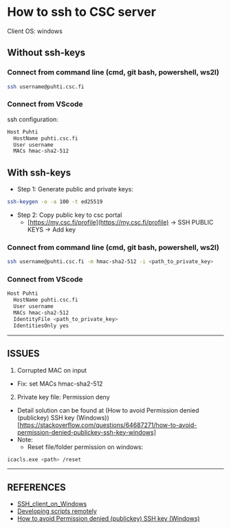# How to ssh to CSC server
Client OS: windows

## Without ssh-keys

### Connect from command line (cmd, git bash, powershell, ws2l)
```bash
ssh username@puhti.csc.fi
```

### Connect from VScode
ssh configuration:
```bash
Host Puhti
  HostName puhti.csc.fi
  User username
  MACs hmac-sha2-512
```

## With ssh-keys
- Step 1: Generate public and private keys:
```bash
ssh-keygen -o -a 100 -t ed25519
```

- Step 2: Copy public key to csc portal
  + [https://my.csc.fi/profile](https://my.csc.fi/profile) -> SSH PUBLIC KEYS -> Add key

### Connect from command line (cmd, git bash, powershell, ws2l)
```bash
ssh username@puhti.csc.fi -m hmac-sha2-512 -i <path_to_private_key>
```

### Connect from VScode
```bash
Host Puhti
  HostName puhti.csc.fi
  User username
  MACs hmac-sha2-512
  IdentityFile <path_to_private_key>
  IdentitiesOnly yes
```

___
## ISSUES
1. Corrupted MAC on input
- Fix: set MACs hmac-sha2-512

2. Private key file: Permission deny
- Detail solution can be found at (How to avoid Permission denied (publickey) SSH key (Windows))[https://stackoverflow.com/questions/64687271/how-to-avoid-permission-denied-publickey-ssh-key-windows]
- Note:
  + Reset file/folder permission on windows:
```bash
icacls.exe <path> /reset
```

___
## REFERENCES
- <a href='https://docs.csc.fi/computing/connecting/ssh-windows/'>SSH_client_on_Windows</a>
- <a href='https://docs.csc.fi/support/tutorials/remote-dev/#visual-studio-code-with-remote-ssh-plugin'>Developing scripts remotely</a>
- <a href='https://stackoverflow.com/questions/64687271/how-to-avoid-permission-denied-publickey-ssh-key-windows'>How to avoid Permission denied (publickey) SSH key (Windows)</a>







